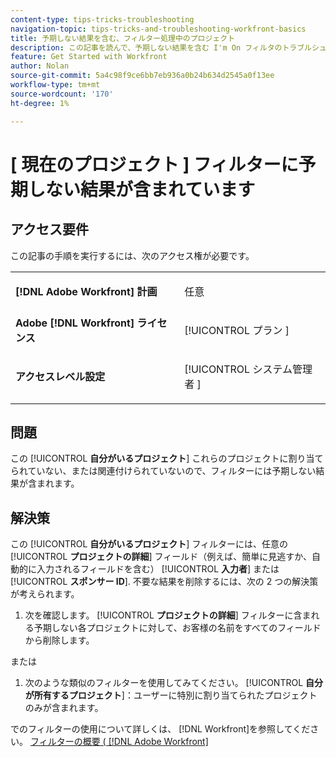 ```yaml
---
content-type: tips-tricks-troubleshooting
navigation-topic: tips-tricks-and-troubleshooting-workfront-basics
title: 予期しない結果を含む、フィルター処理中のプロジェクト
description: この記事を読んで、予期しない結果を含む I'm On フィルタのトラブルシューティングを行ってください。
feature: Get Started with Workfront
author: Nolan
source-git-commit: 5a4c98f9ce6bb7eb936a0b24b634d2545a0f13ee
workflow-type: tm+mt
source-wordcount: '170'
ht-degree: 1%

---
```


# [ 現在のプロジェクト ] フィルターに予期しない結果が含まれています

## アクセス要件

この記事の手順を実行するには、次のアクセス権が必要です。

<table style="table-layout:auto"> 
 <col> 
 <col> 
 <tbody> 
  <tr> 
   <td role="rowheader"><strong>[!DNL Adobe Workfront] 計画</strong></td> 
   <td> <p>任意</p> </td> 
  </tr> 
  <tr> 
   <td role="rowheader"><strong>Adobe [!DNL Workfront] ライセンス</strong></td> 
   <td> <p>[!UICONTROL プラン ] </p> </td> 
  </tr> 
  <tr> 
   <td role="rowheader"><strong>アクセスレベル設定</strong></td> 
   <td> <p>[!UICONTROL システム管理者 ]</p> </td> 
  </tr> 
 </tbody> 
</table>

## 問題

この [!UICONTROL **自分がいるプロジェクト**] これらのプロジェクトに割り当てられていない、または関連付けられていないので、フィルターには予期しない結果が含まれます。

## 解決策

この [!UICONTROL **自分がいるプロジェクト**] フィルターには、任意の [!UICONTROL **プロジェクトの詳細**] フィールド（例えば、簡単に見逃すか、自動的に入力されるフィールドを含む） [!UICONTROL **入力者**] または [!UICONTROL **スポンサー ID**]. 不要な結果を削除するには、次の 2 つの解決策が考えられます。

1. 次を確認します。 [!UICONTROL **プロジェクトの詳細**] フィルターに含まれる予期しない各プロジェクトに対して、お客様の名前をすべてのフィールドから削除します。

または

1. 次のような類似のフィルターを使用してみてください。 [!UICONTROL **自分が所有するプロジェクト**]：ユーザーに特別に割り当てられたプロジェクトのみが含まれます。

でのフィルターの使用について詳しくは、 [!DNL Workfront]を参照してください。 [フィルターの概要 ( [!DNL Adobe Workfront]](/help/quicksilver/reports-and-dashboards/reports/reporting-elements/filters-overview.md)